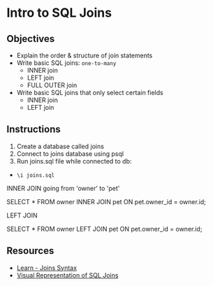 # Intro to SQL Joins

## Objectives

* Explain the order & structure of join statements
* Write basic SQL joins: `one-to-many`
  - INNER join
  - LEFT join
  - FULL OUTER join
* Write basic SQL joins that only select certain fields
  - INNER join
  - LEFT join

## Instructions

1. Create a database called joins
2. Connect to joins database using psql
3. Run joins.sql file while connected to db:
  - `\i joins.sql`

INNER JOIN going from 'owner' to 'pet'

  SELECT * FROM owner INNER JOIN pet ON pet.owner_id = owner.id;

LEFT JOIN

  SELECT * FROM owner LEFT JOIN pet ON pet.owner_id = owner.id;

## Resources

* [Learn - Joins Syntax](https://github.com/gSchool/sql-curriculum/blob/master/Joins.md#joins---syntax)
* [Visual Representation of SQL Joins](https://www.codeproject.com/Articles/33052/Visual-Representation-of-SQL-Joins)
